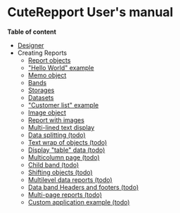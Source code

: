 CuteRepport User's manual
====
**Table of content**
* [Designer](designer.md)
* Creating Reports
  * [Report objects](report_objects.md)
  * ["Hello World" example](hello_world.md)
  * [Memo object](memo_object.md)
  * [Bands ](bands.md)
  * [Storages](storages.md)
  * [Datasets](datasets.md)
  * ["Customer list" example](customerlist_example.md)
  * [Image object](image_object.md)
  * [Report with images](report_with_images.md)
  * [Multi-lined text display](multilined_text.md)
  * [Data splitting (todo)](data_splitting.md)
  * [Text wrap of objects (todo)](text_wrap_of_objects.md)
  * [Display "table" data (todo)](data_as_table.md)
  * [Multicolumn page (todo)](multicolumn_page.md)
  * [Child band (todo)](child_band.md)
  * [Shifting objects (todo)](shifting_objects.md)
  * [Multilevel data reports (todo)](data_multilevel.md)
  * [Data band Headers and footers (todo)](data_headers_and_footers.md)
  * [Multi-page reports (todo)](multipage_reports.md)
  * [Custom application example (todo)](custom_application_example.md)
